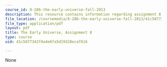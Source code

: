 ```yaml
---
course_id: 8-286-the-early-universe-fall-2013
description: This resource contains information regarding assignment 8.
file_location: /coursemedia/8-286-the-early-universe-fall-2013/41c5877342f4a4e6fa5d19328ecaf616_MIT8_286F13_PSet8_supp2.pdf
file_type: application/pdf
layout: pdf
title: The Early Universe, Assignment 8
type: course
uid: 41c5877342f4a4e6fa5d19328ecaf616

---
```

None